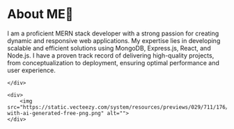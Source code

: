   <div class=" grid grid-cols-2 gap-2 justify-center items-center max-w-6xl mx-auto" >
    <div>
        <h1 class=" text-3xl" > About ME🤩 </h1>
        <p class=" text-lg" > I am a proficient MERN stack developer with a strong passion for creating dynamic and responsive web applications. My expertise lies in developing scalable and efficient solutions using MongoDB, Express.js, React, and Node.js. I have a proven track record of delivering high-quality projects, from conceptualization to deployment, ensuring optimal performance and user experience. </p>
    
    </div>

    <div>
        <img src="https://static.vecteezy.com/system/resources/previews/029/711/176/non_2x/developer-with-ai-generated-free-png.png" alt="">
    </div>

</div>
